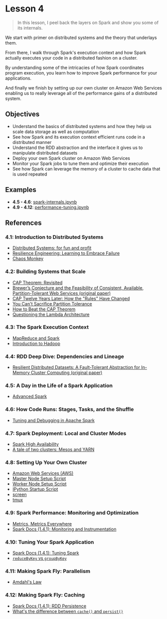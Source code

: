 # Lesson 4

> In this lesson, I peel back the layers on Spark and show you some of its internals.

We start with primer on distributed systems and the theory that underlays them.

From there, I walk through Spark's execution context and how Spark actually executes your code in a distributed fashion on a cluster.

By understanding some of the intricacies of how Spark coordinates program execution, you learn how to improve Spark performance for your applications.

And finally we finish by setting up our own cluster on Amazon Web Services enabling us to really leverage all of the performance gains of a distributed system.

## Objectives

* Understand the basics of distributed systems and how they help us scale data storage as well as computation
* See how Spark and its execution context efficient runs code in a distributed manner
* Understand the RDD abstraction and the interface it gives us to manipulate distributed datasets
* Deploy your own Spark cluster on Amazon Web Services
* Monitor your Spark jobs to tune them and optimize their execution
* See how Spark can leverage the memory of a cluster to cache data that is used repeated

## Examples

* __4.5 - 4.6__: [spark-internals.ipynb](../code/spark-internals.ipynb)
* __4.9 - 4.12__: [performance-tuning.ipynb](../code/performance-tuning.ipynb)

## References

### 4.1: Introduction to Distributed Systems

* [Distributed Systems: for fun and profit][1]
* [Resilience Engineering: Learning to Embrace Failure][2]
* [Chaos Monkey][2.1]

### 4.2: Building Systems that Scale

* [CAP Theorem: Revisited][3]
* [Brewer’s Conjecture and the Feasibility of Consistent, Available, Partition-Tolerant Web Services (original paper)][4]
* [CAP Twelve Years Later: How the "Rules" Have Changed][5]
* [You Can't Sacrifice Partition Tolerance][6]
* [How to Beat the CAP Theorem][7]
* [Questioning the Lambda Architecture][8]

### 4.3: The Spark Execution Context

* [MapReduce and Spark][9]
* [Introduction to Hadoop][10]

### 4.4: RDD Deep Dive: Dependencies and Lineage

* [Resilient Distributed Datasets: A Fault-Tolerant Abstraction for In-Memory Cluster Computing (original paper)][11]

### 4.5: A Day in the Life of a Spark Application

* [Advanced Spark](https://databricks-training.s3.amazonaws.com/slides/advanced-spark-training.pdf)

### 4.6: How Code Runs: Stages, Tasks, and the Shuffle

* [Tuning and Debugging in Apache Spark](http://www.slideshare.net/pwendell/tuning-and-debugging-in-apache-spark)

### 4.7: Spark Deployment: Local and Cluster Modes

* [Spark High Availability][12]
* [A tale of two clusters: Mesos and YARN][13]

### 4.8: Setting Up Your Own Cluster

* [Amazon Web Services (AWS)][14]
* [Master Node Setup Script][15]
* [Worker Node Setup Script][16]
* [IPython Startup Script][17]
* [screen][17.1]
* [tmux][17.2]

### 4.9: Spark Performance: Monitoring and Optimization

* [Metrics, Metrics Everywhere][18]
* [Spark Docs (1.4.1): Monitoring and Instrumentation][19]

### 4.10: Tuning Your Spark Application

* [Spark Docs (1.4.1): Tuning Spark][20]
* [`reduceByKey` vs `groupByKey`](https://github.com/databricks/spark-knowledgebase/blob/master/best_practices/prefer_reducebykey_over_groupbykey.md)

### 4.11: Making Spark Fly: Parallelism

* [Amdahl's Law][21]

### 4.12: Making Spark Fly: Caching

* [Spark Docs (1.4.1): RDD Persistence][22]
* [What's the difference between `cache()` and `persist()`](http://stackoverflow.com/questions/26870537/spark-what-is-the-difference-between-cache-and-persist)

[1]: http://book.mixu.net/distsys/
[2]: queue.acm.org/detail.cfm?id=2371297
[2.1]: https://github.com/Netflix/SimianArmy/wiki/Chaos-Monkey
[3]: http://robertgreiner.com/2014/08/cap-theorem-revisited/
[4]: https://www.comp.nus.edu.sg/~gilbert/pubs/BrewersConjecture-SigAct.pdf
[5]: http://www.infoq.com/articles/cap-twelve-years-later-how-the-rules-have-changed
[6]: http://codahale.com/you-cant-sacrifice-partition-tolerance/
[7]: http://nathanmarz.com/blog/how-to-beat-the-cap-theorem.html
[8]: http://radar.oreilly.com/2014/07/questioning-the-lambda-architecture.html
[9]: http://vision.cloudera.com/mapreduce-spark/
[10]: http://www.jamesserra.com/archive/2014/02/introduction-to-hadoop/
[11]: https://www.cs.berkeley.edu/~matei/papers/2012/nsdi_spark.pdf
[12]: http://spark.apache.org/docs/latest/spark-standalone.html#high-availability
[13]: http://radar.oreilly.com/2015/02/a-tale-of-two-clusters-mesos-and-yarn.html
[14]: https://aws.amazon.com/
[15]: deploy/master.sh
[16]: deploy/worker.sh
[17]: deploy/pyspark.py
[17.1]: https://www.gnu.org/software/screen/
[17.2]: https://tmux.github.io/
[18]: http://codahale.com/codeconf-2011-04-09-metrics-metrics-everywhere.pdf
[19]: http://spark.apache.org/docs/1.4.1/monitoring.html
[20]: http://spark.apache.org/docs/1.4.1/tuning.html
[21]: https://en.wikipedia.org/wiki/Amdahl's_law
[22]: http://spark.apache.org/docs/1.4.1/programming-guide.html#rdd-persistence
